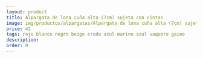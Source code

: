 ```yaml
---
layout: product
title: Alpargata de lona cuña alta (7cm) sujeta con cintas 
image: img/productos/alpargatas/Alpargata de lona cuña alta (7cm) sujeta con cintas =42 =rojo blanco negro beige crudo azul marino azul vaquero gaimo.webp
price: 42 
tags: rojo blanco negro beige crudo azul marino azul vaquero gaimo
description: 
order: 0
---
```

